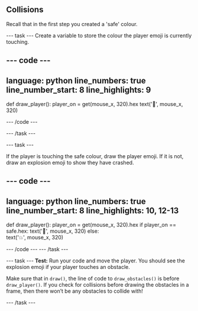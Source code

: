 ## Collisions

Recall that in the first step you created a 'safe' colour.

--- task ---
Create a variable to store the colour the player emoji is currently touching. 

--- code ---
---
language: python
line_numbers: true
line_number_start: 8
line_highlights: 9
---
 
def draw_player():
    player_on = get(mouse_x, 320).hex
    text('🤠', mouse_x, 320)
  
--- /code ---

--- /task ---

--- task ---

If the player is touching the safe colour, draw the player emoji. If it is not, draw an explosion emoji to show they have crashed. 

--- code ---
---
language: python
line_numbers: true
line_number_start: 8
line_highlights: 10, 12-13
---
 
def draw_player():
    player_on = get(mouse_x, 320).hex
    if player_on == safe.hex: 
        text('🤠', mouse_x, 320)
    else:  
        text('💥', mouse_x, 320)
  
--- /code ---
--- /task ---


--- task --- 
**Test:** Run your code and move the player. You should see the explosion emoji if your player touches an obstacle.

Make sure that in `draw()`, the line of code to `draw_obstacles()` is before `draw_player()`. If you check for collisions before drawing the obstacles in a frame, then there won’t be any obstacles to collide with!

--- /task ---